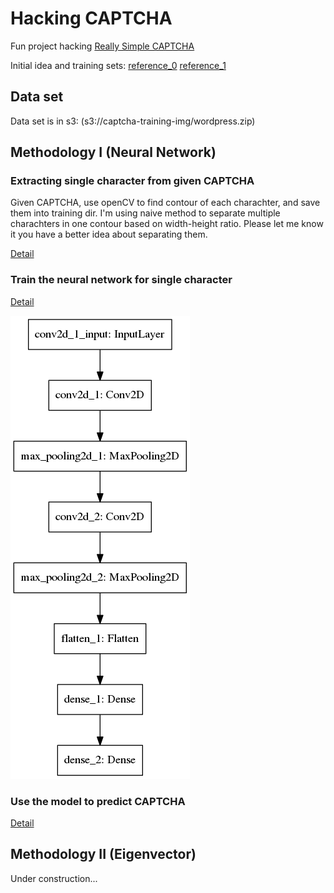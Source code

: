 # Hacking CAPTCHA
Fun project hacking [Really Simple CAPTCHA](https://wordpress.org/plugins/really-simple-captcha/#description)

Initial idea and training sets: [reference_0](http://python.jobbole.com/89004/)
[reference_1](https://www.pyimagesearch.com/2017/12/11/image-classification-with-keras-and-deep-learning/)

## Data set

Data set is in s3: (s3://captcha-training-img/wordpress.zip)

## Methodology I (Neural Network)

### Extracting single character from given CAPTCHA

Given CAPTCHA, use openCV to find contour of each charachter, and save them into training dir. I'm using naive method to separate multiple charachters in one contour based on width-height ratio. Please let me know it you have a better idea about separating them.

[Detail](/src/extract_character.ipynb)

### Train the neural network for single character

[Detail](/src/train_model.ipynb)

<img src='src/captcha_model.png'><br>

### Use the model to predict CAPTCHA

[Detail](/src/solve_captcha.ipynb)

## Methodology II (Eigenvector)

Under construction...